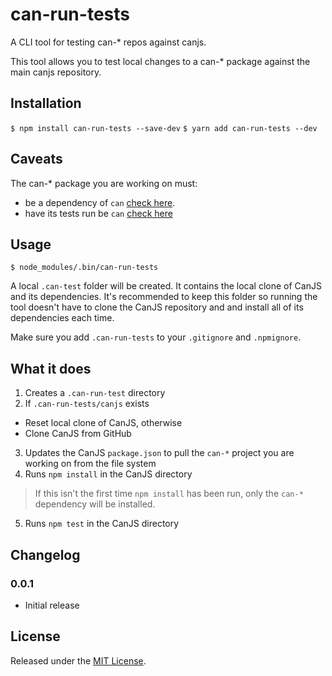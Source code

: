 # can-run-tests

A CLI tool for testing can-* repos against canjs.

This tool allows you to test local changes to a can-* package against the main canjs repository.

## Installation

`$ npm install can-run-tests --save-dev`
`$ yarn add can-run-tests --dev`

## Caveats

The can-* package you are working on must:
- be a dependency of `can` [check here](https://github.com/canjs/canjs/blob/master/package.json).
- have its tests run be `can` [check here](https://github.com/canjs/canjs/blob/master/test/test.js)

## Usage

`$ node_modules/.bin/can-run-tests`

A local `.can-test` folder will be created. It contains the local clone of CanJS and its dependencies. It's recommended 
to keep this folder so running the tool doesn't have to clone the CanJS repository and and install all of its 
dependencies each time.

Make sure you add `.can-run-tests` to your `.gitignore` and `.npmignore`.

## What it does

1. Creates a `.can-run-test` directory
2. If `.can-run-tests/canjs` exists
  - Reset local clone of CanJS, otherwise
  - Clone CanJS from GitHub
3. Updates the CanJS `package.json` to pull the `can-*` project you are working on from the file system
4. Runs `npm install` in the CanJS directory
> If this isn't the first time `npm install` has been run, only the `can-*` dependency will be installed.

5. Runs `npm test` in the CanJS directory

## Changelog

### 0.0.1

- Initial release

## License

Released under the [MIT License](https://opensource.org/licenses/mit-license.php).

